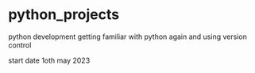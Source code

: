 # python_projects
python development getting familiar with python again and using version control 

start date 1oth may 2023
